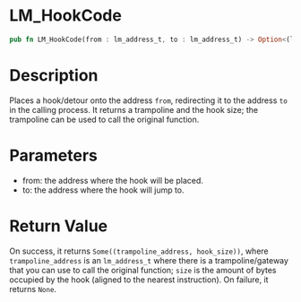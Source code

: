 # LM_HookCode

```rust
pub fn LM_HookCode(from : lm_address_t, to : lm_address_t) -> Option<(lm_address_t, lm_size_t)>
```

# Description

Places a hook/detour onto the address `from`, redirecting it to the address `to` in the calling process. It returns a trampoline and the hook size; the trampoline can be used to call the original function.

# Parameters

- from: the address where the hook will be placed.
- to: the address where the hook will jump to.

# Return Value

On success, it returns `Some((trampoline_address, hook_size))`, where `trampoline_address` is an `lm_address_t` where there is a trampoline/gateway that you can use to call the original function; `size` is the amount of bytes occupied by the hook (aligned to the nearest instruction). On failure, it returns `None`.


